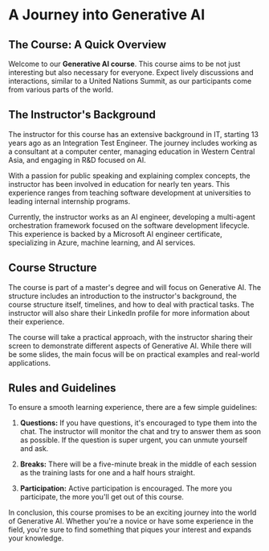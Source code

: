 # A Journey into Generative AI

## The Course: A Quick Overview

Welcome to our **Generative AI course**. This course aims to be not just interesting but also necessary for everyone. Expect lively discussions and interactions, similar to a United Nations Summit, as our participants come from various parts of the world.

## The Instructor's Background

The instructor for this course has an extensive background in IT, starting 13 years ago as an Integration Test Engineer. The journey includes working as a consultant at a computer center, managing education in Western Central Asia, and engaging in R&D focused on AI.

With a passion for public speaking and explaining complex concepts, the instructor has been involved in education for nearly ten years. This experience ranges from teaching software development at universities to leading internal internship programs.

Currently, the instructor works as an AI engineer, developing a multi-agent orchestration framework focused on the software development lifecycle. This experience is backed by a Microsoft AI engineer certificate, specializing in Azure, machine learning, and AI services.

## Course Structure

The course is part of a master's degree and will focus on Generative AI. The structure includes an introduction to the instructor's background, the course structure itself, timelines, and how to deal with practical tasks. The instructor will also share their LinkedIn profile for more information about their experience.

The course will take a practical approach, with the instructor sharing their screen to demonstrate different aspects of Generative AI. While there will be some slides, the main focus will be on practical examples and real-world applications.

## Rules and Guidelines

To ensure a smooth learning experience, there are a few simple guidelines:

1. **Questions:** If you have questions, it's encouraged to type them into the chat. The instructor will monitor the chat and try to answer them as soon as possible. If the question is super urgent, you can unmute yourself and ask.

2. **Breaks:** There will be a five-minute break in the middle of each session as the training lasts for one and a half hours straight.

3. **Participation:** Active participation is encouraged. The more you participate, the more you'll get out of this course.

In conclusion, this course promises to be an exciting journey into the world of Generative AI. Whether you're a novice or have some experience in the field, you're sure to find something that piques your interest and expands your knowledge.